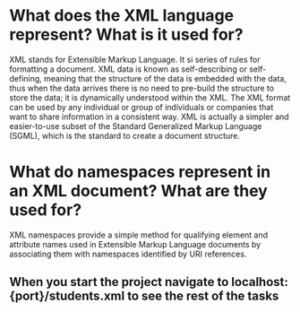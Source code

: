 # What does the XML language represent? What is it used for?
XML stands for Extensible Markup Language. It si series of rules for formatting a document. XML data is known as self-describing or self-defining, meaning that the structure of the data is embedded with the data, thus when the data arrives there is no need to pre-build the structure to store the data; it is dynamically understood within the XML. The XML format can be used by any individual or group of individuals or companies that want to share information in a consistent way. XML is actually a simpler and easier-to-use subset of the Standard Generalized Markup Language (SGML), which is the standard to create a document structure.
# What do namespaces represent in an XML document? What are they used for?
XML namespaces provide a simple method for qualifying element and attribute names used in Extensible Markup Language documents by associating them with namespaces identified by URI references.

## When you start the project navigate to localhost:{port}/students.xml to see the rest of the tasks